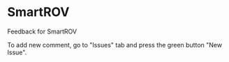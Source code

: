 # SmartROV
Feedback for SmartROV

To add new comment, go to "Issues" tab and press the green button "New Issue".
